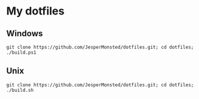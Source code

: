 # My dotfiles

## Windows
`git clone https://github.com/JesperMonsted/dotfiles.git; cd dotfiles; ./build.ps1`

## Unix
`git clone https://github.com/JesperMonsted/dotfiles.git; cd dotfiles; ./build.sh`
